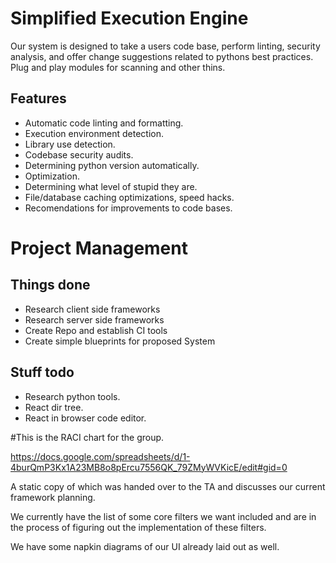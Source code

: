 # Simplified Execution Engine

Our system is designed to take a users code base, perform linting, security analysis, and offer change suggestions related to pythons best practices.
Plug and play modules for scanning and other thins.

## Features
   - Automatic code linting and formatting.
   - Execution environment detection.
   - Library use detection.
   - Codebase security audits.
   - Determining python version automatically.
   - Optimization.
   - Determining what level of stupid they are.
   - File/database caching optimizations, speed hacks.
   - Recomendations for improvements to code bases.

# Project Management

## Things done
* Research client side frameworks
* Research server side frameworks
* Create Repo and establish CI tools
* Create simple blueprints for proposed System

## Stuff todo
* Research python tools.
* React dir tree.
* React in browser code editor.

#This is the RACI chart for the group.

https://docs.google.com/spreadsheets/d/1-4burQmP3Kx1A23MB8o8pErcu7556QK_79ZMyWVKicE/edit#gid=0

A static copy of which was handed over to the TA and discusses our current framework planning.

We currently have the list of some core filters we want included and are in the process of figuring out the implementation of these filters.

We have some napkin diagrams of our UI already laid out as well.
